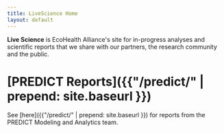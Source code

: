 ```yaml
---
title: LiveScience Home
layout: default
---
```



**Live Science** is EcoHealth Alliance's site for in-progress analyses and scientific reports that we share with our partners, the research community and the public.

# [PREDICT Reports]({{"/predict/" | prepend: site.baseurl }})

See [here]({{"/predict/" | prepend: site.baseurl }}) for reports from the PREDICT Modeling and Analytics team.
